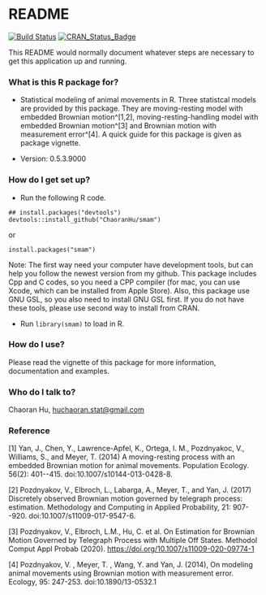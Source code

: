 # README #

[![Build Status](https://travis-ci.org/ChaoranHu/smam.svg?branch=master)](https://travis-ci.org/ChaoranHu/smam) [![CRAN\_Status\_Badge](http://www.r-pkg.org/badges/version/smam)](https://cran.r-project.org/package=smam)


This README would normally document whatever steps are necessary to get this application up and running.

### What is this R package for? ###

* Statistical modeling of animal movements in R. Three statistcal models are provided by this package. They are moving-resting model with embedded Brownian motion^[1,2], moving-resting-handling model with embedded Brownian motion^[3] and Brownian motion with measurement error^[4]. A quick guide for this package is given as package vignette.

* Version: 0.5.3.9000

### How do I get set up? ###

* Run the following R code.

```
## install.packages("devtools")
devtools::install_github("ChaoranHu/smam")
```

or

```
install.packages("smam")
```

Note: The first way need your computer have development tools, but can help you follow the newest version from my github. This package includes Cpp and C codes, so you need a CPP compiler (for mac, you can use Xcode, which can be installed from Apple Store). Also, this package use GNU GSL, so you also need to install GNU GSL first. If you do not have these tools, please use second way to install from CRAN.

* Run `library(smam)` to load in R.

### How do I use? ###

Please read the vignette of this package for more information, documentation and examples.

### Who do I talk to? ###

Chaoran Hu, <huchaoran.stat@gmail.com>


### Reference ###

[1] Yan, J., Chen, Y., Lawrence-Apfel, K., Ortega, I. M., Pozdnyakoc, V., Williams, S., and Meyer, T. (2014) A moving-resting process with an embedded Brownian motion for animal movements. Population Ecology. 56(2): 401--415. doi:10.1007/s10144-013-0428-8.

[2] Pozdnyakov, V., Elbroch, L., Labarga, A., Meyer, T., and Yan, J. (2017) Discretely observed Brownian motion governed by telegraph process: estimation. Methodology and Computing in Applied Probability, 21: 907--920. doi:10.1007/s11009-017-9547-6.

[3] Pozdnyakov, V., Elbroch, L.M., Hu, C. et al. On Estimation for Brownian Motion Governed by Telegraph Process with Multiple Off States. Methodol Comput Appl Probab (2020). https://doi.org/10.1007/s11009-020-09774-1

[4] Pozdnyakov, V. , Meyer, T. , Wang, Y. and Yan, J. (2014), On modeling animal movements using Brownian motion with measurement error. Ecology, 95: 247-253. doi:10.1890/13-0532.1
